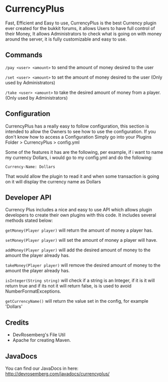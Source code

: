 CurrencyPlus
===========

Fast, Efficient and Easy to use, CurrencyPlus is the best Currency plugin ever created for the bukkit forums, it allows Users to have full control of their Money, It allows Administrators to check what is going on with money around the server, it is fully customizable and easy to use.

Commands
------

`/pay <user> <amount>` to send the amount of money desired to the user

`/set <user> <amount>` to set the amount of money desired to the user (Only used by Administrators)

`/take <user> <amount>` to take the desired amount of money from a player. (Only used by Administrators)

Configuration
------

CurrencyPlus has a really easy to follow configuration, this section is intended to allow the Owners to see how to use the configuration.
If you don't know how to access a Configuration Simply go into your Plugins Folder > CurrencyPlus > config.yml

Some of the features it has are the following, per example, if i want to name my currency Dollars, i would go to my config.yml and do the following:

`Currency-Name: Dollars`

That would allow the plugin to read it and  when some transaction is going on it will display the currency name as Dollars

Developer API
------

Currency Plus includes a nice and easy to use API which allows plugin developers to create their own plugins with this code. It includes several methods stated below:

`getMoney(Player player)` will return the amount of money a player has.

 `setMoney(Player player)` will set the amount of money a player will have.

 `addMoney(Player player)` will add the desired amount of money to the amount the player already has.

 `takeMoney(Player player)` will remove the desired amount of money to the amount the player already has.

  `isInteger(String string)` will check if a string is an Integer, if it is it will return true and if its not it will return false, is is used to avoid NumberFormatExceptions.

   `getCurrencyName()` will return the value set in the config, for example 'Dollars'

Credits
------
- DevRosemberg's File Util
- Apache for creating Maven.

JavaDocs
------

You can find our JavaDocs in here: http://devrosemberg.com/javadocs/currencyplus/
